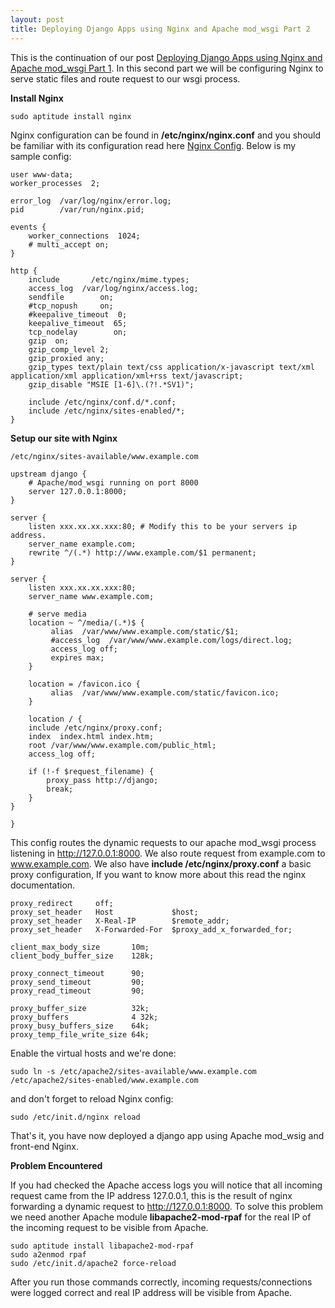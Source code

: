 ```yaml
---
layout: post
title: Deploying Django Apps using Nginx and Apache mod_wsgi Part 2
---
```


This is the continuation of our post [Deploying Django Apps using Nginx and Apache mod_wsgi Part 1](/2010/10/deploying-django-apps-using-nginx-and-apache-mod_wsgi-part-1.html). In this second part we will be configuring Nginx to serve static files and route request to our wsgi process.

**Install Nginx**

    sudo aptitude install nginx

Nginx configuration can be found in **/etc/nginx/nginx.conf** and you should be familiar with its configuration read here [Nginx Config](http://wiki.nginx.org/NginxConfiguration).
Below is my sample config:

    user www-data;
    worker_processes  2;

    error_log  /var/log/nginx/error.log;
    pid        /var/run/nginx.pid;

    events {
        worker_connections  1024;
        # multi_accept on;
    }

    http {
        include       /etc/nginx/mime.types;
        access_log  /var/log/nginx/access.log;
        sendfile        on;
        #tcp_nopush     on;
        #keepalive_timeout  0;
        keepalive_timeout  65;
        tcp_nodelay        on;
        gzip  on;
        gzip_comp_level 2;
        gzip_proxied any;
        gzip_types text/plain text/css application/x-javascript text/xml application/xml application/xml+rss text/javascript;
        gzip_disable "MSIE [1-6]\.(?!.*SV1)";

        include /etc/nginx/conf.d/*.conf;
        include /etc/nginx/sites-enabled/*;
    }

**Setup our site with Nginx**


    /etc/nginx/sites-available/www.example.com

    upstream django {
        # Apache/mod_wsgi running on port 8000
        server 127.0.0.1:8000;
    }
    
    server {
        listen xxx.xx.xx.xxx:80; # Modify this to be your servers ip address.
        server_name example.com;
        rewrite ^/(.*) http://www.example.com/$1 permanent;
    }

    server {
        listen xxx.xx.xx.xxx:80;
        server_name www.example.com;

        # serve media
        location ~ ^/media/(.*)$ {
             alias  /var/www/www.example.com/static/$1;
             #access_log  /var/www/www.example.com/logs/direct.log;
             access_log off;
             expires max;
        }

        location = /favicon.ico {
             alias  /var/www/www.example.com/static/favicon.ico;
        }

        location / {
        include /etc/nginx/proxy.conf;
        index  index.html index.htm;
        root /var/www/www.example.com/public_html;
        access_log off;

        if (!-f $request_filename) {
            proxy_pass http://django;
            break;
        }
    }

    }

This config routes the dynamic requests to our apache mod_wsgi process listening in http://127.0.0.1:8000. We also route request from example.com to 
www.example.com. We also have **include /etc/nginx/proxy.conf** a basic proxy configuration, If you want to know more about this read the nginx documentation.

    proxy_redirect     off;
    proxy_set_header   Host             $host;
    proxy_set_header   X-Real-IP        $remote_addr;
    proxy_set_header   X-Forwarded-For  $proxy_add_x_forwarded_for;

    client_max_body_size       10m;
    client_body_buffer_size    128k;

    proxy_connect_timeout      90;
    proxy_send_timeout         90;
    proxy_read_timeout         90;

    proxy_buffer_size          32k;
    proxy_buffers              4 32k;
    proxy_busy_buffers_size    64k;
    proxy_temp_file_write_size 64k;

Enable the virtual hosts and we're done:

    sudo ln -s /etc/apache2/sites-available/www.example.com /etc/apache2/sites-enabled/www.example.com

and don't forget to reload Nginx config:

    sudo /etc/init.d/nginx reload

That's it, you have now deployed a django app using Apache mod_wsig and front-end Nginx.

**Problem Encountered**

If you had checked the Apache access logs you will notice that all incoming request came from the IP address 127.0.0.1, this is the result of nginx forwarding a dynamic request to http://127.0.0.1:8000. To solve this problem we need another Apache module  **libapache2-mod-rpaf** for the real IP of the incoming request to be visible from Apache.

    sudo aptitude install libapache2-mod-rpaf
    sudo a2enmod rpaf
    sudo /etc/init.d/apache2 force-reload

After you run those commands correctly, incoming requests/connections were logged correct and real IP address will be visible from Apache.
